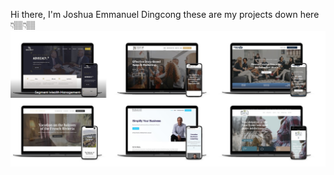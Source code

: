 
Hi there, I'm Joshua Emmanuel Dingcong these are my projects down here👇🏽👇🏽
<img src="portfolio.jpg" alt="My cool Project"/>
